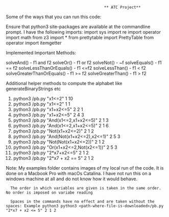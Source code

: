                                                ** ATC Project** 

Some of the ways that you can run this code:

Ensure that python3 site-packages are available at the commandline prompt. I have the following imports:
import sys
import re
import operator
import math
from z3 import *
from prettytable import PrettyTable
from operator import itemgetter

Implemented Important Methods:

solveAnd() - f1 and f2 
solveOr() - f1 or f2
solveNot() - ~f
solveEquals() - f1 == f2
solveLessThanOrEquals() - f1 <=f2
solveLessThan() - f1 < f2
solveGreaterThanOrEquals() - f1 >= f2
solveGreaterThan() - f1 > f2

Additional helper methods to compute the alphabet like generateBinaryStrings etc

1. python3 <path-where-file-is-downloaded>/pb.py "x1<=2" 1 10
2. python3 <path-where-file-is-downloaded>/pb.py "x1<=2" 1 1
3. python3 <path-where-file-is-downloaded>/pb.py "x1+x2<=5" 2 2 1
4. python3 <path-where-file-is-downloaded>/pb.py "x1+x2<=5" 2 4 3
5. python3 <path-where-file-is-downloaded>/pb.py "And(x1<=2,x1+x2<=5)" 2 1 3
6. python3 <path-where-file-is-downloaded>/pb.py "And(x1<=2,x1+x2<=5)" 2 1 6
7. python3 <path-where-file-is-downloaded>/pb.py "Not(x1+x2<=2)" 2 1 2
8. python3 <path-where-file-is-downloaded>/pb.py "And(Not(x1+x2<=2),x2<=1)" 2 5 3
9. python3 <path-where-file-is-downloaded>/pb.py "Not(Not(x1+x2<=2))" 2 1 2
10. python3 <path-where-file-is-downloaded>/pb.py "Or(x1+x2<=2,Not(x2<=1))" 2 5 3
11. python3 <path-where-file-is-downloaded>/pb.py "2*x7+x2<=5" 2 1 2
12. python3 <path-where-file-is-downloaded>/pb.py "2*x7 + x2 == 5" 2 1 2

Note: My examples folder contains images of my local run of the code. It is done on a Macbook Pro with macOs Catalina. 
      I have not run this on a windows machine at all and do not know how it would behave.
     
      The order in which variables are given is taken in the same order. No order is imposed on variabe reading
   
      Spaces in the commands have no effect and are taken without the spaces: Example python3 python3 <path-where-file-is-downloaded>/pb.py "2*x7 + x2 <= 5" 2 1 2
 
